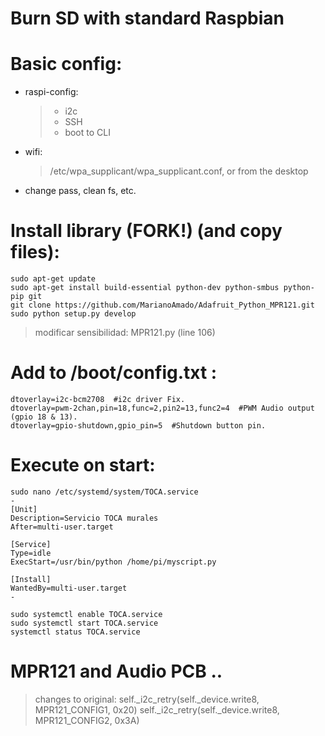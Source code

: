 # Burn SD with standard Raspbian

# Basic config:
- 	raspi-config:
	> - i2c
	> - SSH
	> - boot to CLI
-	wifi:
	>/etc/wpa_supplicant/wpa_supplicant.conf, or from the desktop
- 	change pass, clean fs, etc.

# Install library (FORK!) (and copy files):
	sudo apt-get update
    sudo apt-get install build-essential python-dev python-smbus python-pip git
    git clone https://github.com/MarianoAmado/Adafruit_Python_MPR121.git
    sudo python setup.py develop

>modificar sensibilidad: MPR121.py (line 106)

# Add to /boot/config.txt :
	dtoverlay=i2c-bcm2708  #i2c driver Fix.
	dtoverlay=pwm-2chan,pin=18,func=2,pin2=13,func2=4  #PWM Audio output (gpio 18 & 13).
	dtoverlay=gpio-shutdown,gpio_pin=5  #Shutdown button pin.

# Execute on start:
	sudo nano /etc/systemd/system/TOCA.service
	-
	[Unit]
	Description=Servicio TOCA murales
	After=multi-user.target

	[Service]
	Type=idle
	ExecStart=/usr/bin/python /home/pi/myscript.py

	[Install]
	WantedBy=multi-user.target
	-

	sudo systemctl enable TOCA.service
	sudo systemctl start TOCA.service
	systemctl status TOCA.service

# MPR121 and Audio PCB ..

>changes to original:
self._i2c_retry(self._device.write8, MPR121_CONFIG1, 0x20) 
self._i2c_retry(self._device.write8, MPR121_CONFIG2, 0x3A)				   
